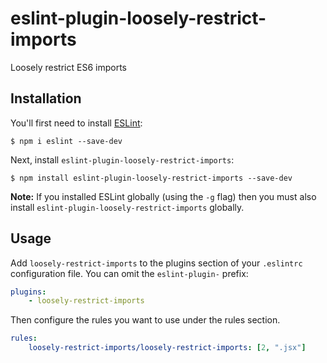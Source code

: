 # eslint-plugin-loosely-restrict-imports

Loosely restrict ES6 imports

## Installation

You'll first need to install [ESLint](http://eslint.org):

```
$ npm i eslint --save-dev
```

Next, install `eslint-plugin-loosely-restrict-imports`:

```
$ npm install eslint-plugin-loosely-restrict-imports --save-dev
```

**Note:** If you installed ESLint globally (using the `-g` flag) then you must also install `eslint-plugin-loosely-restrict-imports` globally.

## Usage

Add `loosely-restrict-imports` to the plugins section of your `.eslintrc` configuration file. You can omit the `eslint-plugin-` prefix:

```yaml
plugins:
    - loosely-restrict-imports
```

Then configure the rules you want to use under the rules section.

```yaml
rules:
    loosely-restrict-imports/loosely-restrict-imports: [2, ".jsx"]
```
